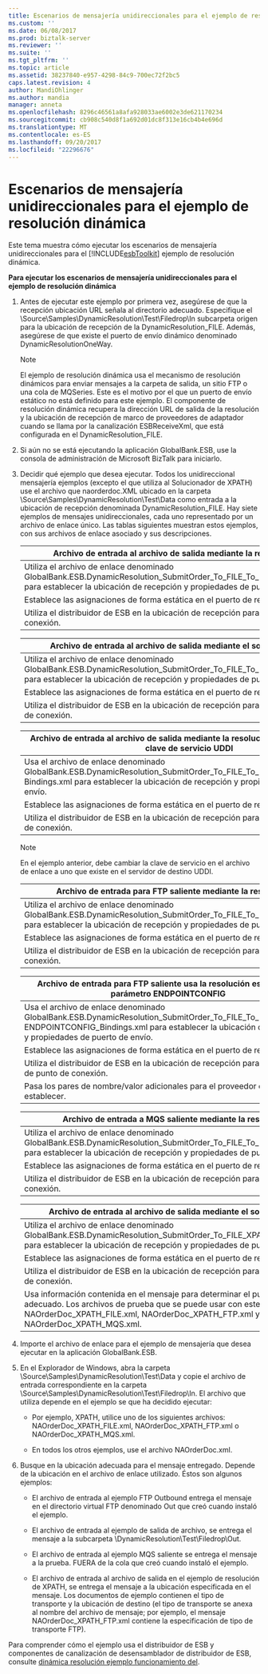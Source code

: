 ```yaml
---
title: Escenarios de mensajería unidireccionales para el ejemplo de resolución dinámica | Documentos de Microsoft
ms.custom: ''
ms.date: 06/08/2017
ms.prod: biztalk-server
ms.reviewer: ''
ms.suite: ''
ms.tgt_pltfrm: ''
ms.topic: article
ms.assetid: 38237840-e957-4298-84c9-700ec72f2bc5
caps.latest.revision: 4
author: MandiOhlinger
ms.author: mandia
manager: anneta
ms.openlocfilehash: 8296c46561a8afa928033ae6002e3de621170234
ms.sourcegitcommit: cb908c540d8f1a692d01dc8f313e16cb4b4e696d
ms.translationtype: MT
ms.contentlocale: es-ES
ms.lasthandoff: 09/20/2017
ms.locfileid: "22296676"
---
```

# <a name="one-way-messaging-scenarios-for-the-dynamic-resolution-sample"></a>Escenarios de mensajería unidireccionales para el ejemplo de resolución dinámica
Este tema muestra cómo ejecutar los escenarios de mensajería unidireccionales para el [!INCLUDE[esbToolkit](../includes/esbtoolkit-md.md)] ejemplo de resolución dinámica.  
  
 **Para ejecutar los escenarios de mensajería unidireccionales para el ejemplo de resolución dinámica**  
  
1.  Antes de ejecutar este ejemplo por primera vez, asegúrese de que la recepción ubicación URL señala al directorio adecuado. Especifique el \Source\Samples\DynamicResolution\Test\Filedrop\In subcarpeta origen para la ubicación de recepción de la DynamicResolution_FILE. Además, asegúrese de que existe el puerto de envío dinámico denominado DynamicResolutionOneWay.  
  
    > [!NOTE]
    >  El ejemplo de resolución dinámica usa el mecanismo de resolución dinámicos para enviar mensajes a la carpeta de salida, un sitio FTP o una cola de MQSeries. Este es el motivo por el que un puerto de envío estático no está definido para este ejemplo. El componente de resolución dinámica recupera la dirección URL de salida de la resolución y la ubicación de recepción de marco de proveedores de adaptador cuando se llama por la canalización ESBReceiveXml, que está configurada en el DynamicResolution_FILE.  
  
2.  Si aún no se está ejecutando la aplicación GlobalBank.ESB, use la consola de administración de Microsoft BizTalk para iniciarlo.  
  
3.  Decidir qué ejemplo que desea ejecutar. Todos los unidireccional mensajería ejemplos (excepto el que utiliza al Solucionador de XPATH) use el archivo que naorderdoc.XML ubicado en la carpeta \Source\Samples\DynamicResolution\Test\Data como entrada a la ubicación de recepción denominada DynamicResolution_FILE. Hay siete ejemplos de mensajes unidireccionales, cada uno representado por un archivo de enlace único. Las tablas siguientes muestran estos ejemplos, con sus archivos de enlace asociado y sus descripciones.  
  
    |Archivo de entrada al archivo de salida mediante la resolución estática|  
    |-------------------------------------------------------------|  
    |Utiliza el archivo de enlace denominado GlobalBank.ESB.DynamicResolution_SubmitOrder_To_FILE_To_FILE_STATIC_Bindings.xml para establecer la ubicación de recepción y propiedades de puerto de envío.|  
    |Establece las asignaciones de forma estática en el puerto de recepción.|  
    |Utiliza el distribuidor de ESB en la ubicación de recepción para la resolución de punto de conexión.|  
  
    |Archivo de entrada al archivo de salida mediante el solucionador UDDI|  
    |-----------------------------------------------------------|  
    |Utiliza el archivo de enlace denominado GlobalBank.ESB.DynamicResolution_SubmitOrder_To_FILE_To_FILE_UDDI_Bindings.xml para establecer la ubicación de recepción y propiedades de puerto de envío.|  
    |Establece las asignaciones de forma estática en el puerto de recepción.|  
    |Utiliza el distribuidor de ESB en la ubicación de recepción para la resolución de punto de conexión.|  
  
    |Archivo de entrada al archivo de salida mediante la resolución UDDI a través de la clave de servicio UDDI|  
    |----------------------------------------------------------------------------|  
    |Usa el archivo de enlace denominado GlobalBank.ESB.DynamicResolution_SubmitOrder_To_FILE_To_FILE_UDDI_SERVICEKEY_ Bindings.xml para establecer la ubicación de recepción y propiedades de puerto de envío.|  
    |Establece las asignaciones de forma estática en el puerto de recepción.|  
    |Utiliza el distribuidor de ESB en la ubicación de recepción para la resolución de punto de conexión.|  
  
    > [!NOTE]
    >  En el ejemplo anterior, debe cambiar la clave de servicio en el archivo de enlace a uno que existe en el servidor de destino UDDI.  
  
    |Archivo de entrada para FTP saliente mediante la resolución estática|  
    |------------------------------------------------------------|  
    |Utiliza el archivo de enlace denominado GlobalBank.ESB.DynamicResolution_SubmitOrder_To_FILE_To_FTP_STATIC_Bindings.xml para establecer la ubicación de recepción y propiedades de puerto de envío.|  
    |Establece las asignaciones de forma estática en el puerto de recepción.|  
    |Utiliza el distribuidor de ESB en la ubicación de recepción para la resolución de punto de conexión.|  
  
    |Archivo de entrada para FTP saliente usa la resolución estática y el parámetro ENDPOINTCONFIG|  
    |-----------------------------------------------------------------------------------------|  
    |Usa el archivo de enlace denominado GlobalBank.ESB.DynamicResolution_SubmitOrder_To_FILE_To_FTP_STATIC__ ENDPOINTCONFIG_Bindings.xml para establecer la ubicación de recepción y propiedades de puerto de envío.|  
    |Establece las asignaciones de forma estática en el puerto de recepción.|  
    |Utiliza el distribuidor de ESB en la ubicación de recepción para la resolución de punto de conexión.|  
    |Pasa los pares de nombre/valor adicionales para el proveedor del adaptador establecer.|  
  
    |Archivo de entrada a MQS saliente mediante la resolución estática|  
    |------------------------------------------------------------|  
    |Utiliza el archivo de enlace denominado GlobalBank.ESB.DynamicResolution_SubmitOrder_To_FILE_To_MQS_STATIC_Bindings.xml para establecer la ubicación de recepción y propiedades de puerto de envío.|  
    |Establece las asignaciones de forma estática en el puerto de recepción.|  
    |Utiliza el distribuidor de ESB en la ubicación de recepción para la resolución de punto de conexión.|  
  
    |Archivo de entrada al archivo de salida mediante el solucionador XPATH|  
    |------------------------------------------------------------|  
    |Utiliza el archivo de enlace denominado GlobalBank.ESB.DynamicResolution_SubmitOrder_To_FILE_XPATH_STATIC_Bindings.xml para establecer la ubicación de recepción y propiedades de puerto de envío.|  
    |Establece las asignaciones de forma estática en el puerto de recepción.|  
    |Utiliza el distribuidor de ESB en la ubicación de recepción para la resolución de punto de conexión.|  
    |Usa información contenida en el mensaje para determinar el punto de conexión adecuado. Los archivos de prueba que se puede usar con este ejemplo son NAOrderDoc_XPATH_FILE.xml, NAOrderDoc_XPATH_FTP.xml y NAOrderDoc_XPATH_MQS.xml.|  
  
4.  Importe el archivo de enlace para el ejemplo de mensajería que desea ejecutar en la aplicación GlobalBank.ESB.  
  
5.  En el Explorador de Windows, abra la carpeta \Source\Samples\DynamicResolution\Test\Data y copie el archivo de entrada correspondiente en la carpeta \Source\Samples\DynamicResolution\Test\Filedrop\In. El archivo que utiliza depende en el ejemplo se que ha decidido ejecutar:  
  
    -   Por ejemplo, XPATH, utilice uno de los siguientes archivos: NAOrderDoc_XPATH_FILE.xml, NAOrderDoc_XPATH_FTP.xml o NAOrderDoc_XPATH_MQS.xml.  
  
    -   En todos los otros ejemplos, use el archivo NAOrderDoc.xml.  
  
6.  Busque en la ubicación adecuada para el mensaje entregado. Depende de la ubicación en el archivo de enlace utilizado. Éstos son algunos ejemplos:  
  
    -   El archivo de entrada al ejemplo FTP Outbound entrega el mensaje en el directorio virtual FTP denominado Out que creó cuando instaló el ejemplo.  
  
    -   El archivo de entrada al ejemplo de salida de archivo, se entrega el mensaje a la subcarpeta \DynamicResolution\Test\Filedrop\Out.  
  
    -   El archivo de entrada al ejemplo MQS saliente se entrega el mensaje a la prueba. FUERA de la cola que creó cuando instaló el ejemplo.  
  
    -   El archivo de entrada al archivo de salida en el ejemplo de resolución de XPATH, se entrega el mensaje a la ubicación especificada en el mensaje. Los documentos de ejemplo contienen el tipo de transporte y la ubicación de destino (el tipo de transporte se anexa al nombre del archivo de mensaje; por ejemplo, el mensaje NAOrderDoc_XPATH_FTP.xml contiene la especificación de tipo de transporte FTP).  
  
 Para comprender cómo el ejemplo usa el distribuidor de ESB y componentes de canalización de desensamblador de distribuidor de ESB, consulte [dinámica resolución ejemplo funcionamiento del](../esb-toolkit/how-the-dynamic-resolution-sample-works.md).